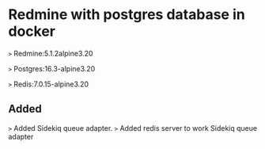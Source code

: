 # Redmine with postgres database in docker

`>` Redmine:5.1.2alpine3.20

`>` Postgres:16.3-alpine3.20

`>` Redis:7.0.15-alpine3.20

## Added
`>`  Added Sidekiq queue adapter.
`>`  Added redis server to work Sidekiq queue adapter

